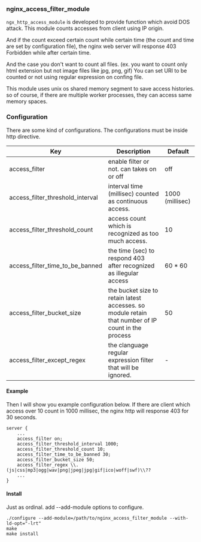 ### nginx_access_filter_module
`ngx_http_access_module` is developed to provide function which avoid DOS attack.
This module counts accesses from client using IP origin.

And if the count exceed certain count while certain time (the count and time are set by configuration file), the nginx web server will response 403 Forbidden while after certain time.

And the case you don't want to count all files. (ex. you want to count only html extension but not image files like jpg, png, gif)
You can set URI to be counted or not using regular expression on confing file.

This module uses unix os shared memory segment to save access histories.
so of course, if there are multiple worker processes, they can access same memory spaces.

### Configuration
There are some kind of configurations.
The configurations must be inside http directive.

|Key|Description|Default|
|---|---|---|
|access_filter|enable filter or not. can takes on or off|off|
|access_filter_threshold_interval|interval time (millisec) counted as continuous access. |1000 (millisec)|
|access_filter_threshold_count|access count which is recognized as too much access.|10|
|access_filter_time_to_be_banned|the time (sec) to respond 403 after recognized as illegular access|60 * 60|
|access_filter_bucket_size|the bucket size to retain latest accesses. so module retain that number of IP count in the process|50|
|access_filter_except_regex|the clanguage regular expression filter that will be ignored.|-|

#### Example
Then I will show you example configuration below.
If there are client which access over 10 count in 1000 millisec, the nginx http will response 403 for 30 seconds.

```
server {
	...
	access_filter on;
	access_filter_threshold_interval 1000;
	access_filter_threshold_count 10;
	access_filter_time_to_be_banned 30;
	access_filter_bucket_size 50;
	access_filter_regex \\.(js|css|mp3|ogg|wav|png|jpeg|jpg|gif|ico|woff|swf)\\??
	...
}
```

#### Install
Just as ordinal. add --add-module options to configure.

```
./configure --add-module=/path/to/nginx_access_filter_module --with-ld-opt="-lrt"
make
make install
```